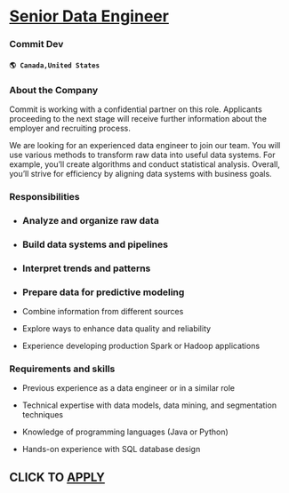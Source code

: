 # [Senior Data Engineer](https://www.remotewlb.com/apply/senior-data-engineer-70913)  
### Commit Dev  
#### `🌎 Canada,United States`  

### **About the Company**

Commit is working with a confidential partner on this role. Applicants proceeding to the next stage will receive further information about the employer and recruiting process.

We are looking for an experienced data engineer to join our team. You will use various methods to transform raw data into useful data systems. For example, you’ll create algorithms and conduct statistical analysis. Overall, you’ll strive for efficiency by aligning data systems with business goals.

### **Responsibilities**

  * ### Analyze and organize raw data 

  * ### Build data systems and pipelines

  * ### Interpret trends and patterns

  * ### Prepare data for predictive modeling

  * Combine information from different sources

  * Explore ways to enhance data quality and reliability

  * Experience developing production Spark or Hadoop applications

###  **Requirements and skills**

  * Previous experience as a data engineer or in a similar role

  * Technical expertise with data models, data mining, and segmentation techniques

  * Knowledge of programming languages (Java or Python)

  * Hands-on experience with SQL database design

  
## CLICK TO [APPLY](https://www.remotewlb.com/apply/senior-data-engineer-70913)

